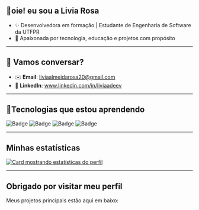 ## 👋oie! eu sou a Livia Rosa
- ✨ Desenvolvedora em formação | Estudante de Engenharia de Software da UTFPR
- 🎯 Apaixonada por tecnologia, educação e projetos com propósito 

---
## 💬 Vamos conversar?

- ✉️ **Email**: liviaalmeidarosa20@gmail.com
- 💼 **LinkedIn**: www.linkedin.com/in/liviaadeev

---
## 🚀Tecnologias que estou aprendendo
![Badge](https://img.shields.io/badge/-HTML-pink?logo=html5&logoColor=black&style=for-the-badge)
![Badge](https://img.shields.io/badge/-CSS-yellow?logo=css&logoColor=black&style=for-the-badge)
![Badge](https://img.shields.io/badge/-MYSQL-purple?logo=mysql&logoColor=black&style=for-the-badge)
![Badge](https://img.shields.io/badge/-C-grey?logo=c&logoColor=black&style=for-the-badge)

---

## Minhas estatísticas
[![Card mostrando estatísticas do perfil](https://github-profile-summary-cards.vercel.app/api/cards/profile-details?username=liviaRosaa&theme=solarized_dark)](#)

---
## Obrigado por visitar meu perfil
Meus projetos principais estão aqui em baixo:

